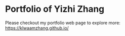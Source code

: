 # Portfolio of Yizhi Zhang

Please checkout my portfolio web page to explore more: https://klwaamzhang.github.io/
